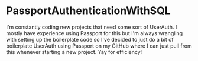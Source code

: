 # PassportAuthenticationWithSQL

I'm constantly coding new projects that need some sort of UserAuth. I mostly have experience using Passport for this but I'm always wrangling with 
setting up the boilerplate code so I've decided to just do a bit of boilerplate UserAuth using Passport on my
GitHub where I can just pull from this whenever starting a new project. Yay for efficiency!
